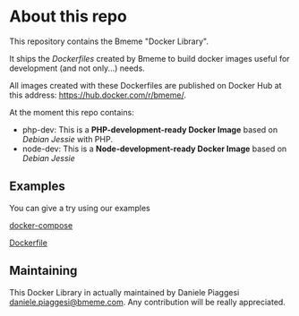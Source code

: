 # About this repo

This repository contains the Bmeme "Docker Library".

It ships the *Dockerfiles* created by Bmeme to build docker
images useful for development (and not only...) needs.

All images created with these Dockerfiles are published on
Docker Hub at this address: https://hub.docker.com/r/bmeme/.

At the moment this repo contains:

- php-dev: This is a **PHP-development-ready Docker Image**
based on *Debian Jessie* with PHP.
- node-dev: This is a **Node-development-ready Docker Image** based on *Debian Jessie* 

## Examples
You can give a try using our examples

[docker-compose](examples/docker-compose/README.md)

[Dockerfile](examples/dockerfile/README.md)

## Maintaining
This Docker Library in actually maintained by Daniele Piaggesi
<daniele.piaggesi@bmeme.com>. Any contribution will be really
appreciated.
